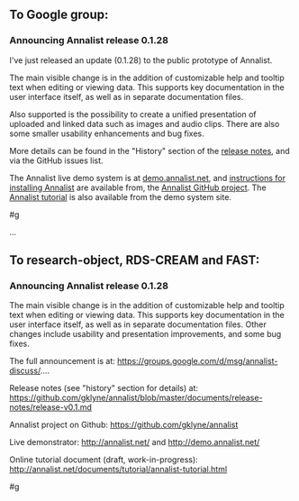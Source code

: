 ## To Google group:

### Announcing Annalist release 0.1.28

I've just released an update (0.1.28) to the public prototype of Annalist.  

The main visible change is in the addition of customizable help and tooltip text when editing or viewing data.
This supports key documentation in the user interface itself, as well as in separate documentation files.

Also supported is the possibility to create a unified presentation of uploaded and linked data such as images and audio clips.  There are also some smaller usability enhancements and bug fixes.

More details can be found in the "History" section of the [release notes](https://github.com/gklyne/annalist/blob/master/documents/release-notes/release-v0.1.md), and via the GitHub issues list.

The Annalist live demo system is at [demo.annalist.net](http://demo.annalist.net/annalist/site/), and [instructions for installing Annalist](https://github.com/gklyne/annalist/blob/master/documents/installing-annalist.md) are available from, the [Annalist GitHub project](https://github.com/gklyne/annalist).  The [Annalist tutorial](http://annalist.net/documents/tutorial/annalist-tutorial.html) is also available from the demo system site.

#g

...

## To research-object, RDS-CREAM and FAST:

### Announcing Annalist release 0.1.28

The main visible change is in the addition of customizable help and tooltip text when editing or viewing data.
This supports key documentation in the user interface itself, as well as in separate documentation files.  Other changes include usability and presentation improvements, and some bug fixes.

The full announcement is at: 
https://groups.google.com/d/msg/annalist-discuss/....

Release notes (see "history" section for details) at:
https://github.com/gklyne/annalist/blob/master/documents/release-notes/release-v0.1.md

Annalist project on Github:
https://github.com/gklyne/annalist

Live demonstrator:
http://annalist.net/ and http://demo.annalist.net/

Online tutorial document (draft, work-in-progress):
http://annalist.net/documents/tutorial/annalist-tutorial.html

#g

